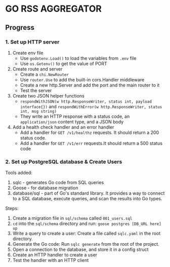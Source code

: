 # GO RSS AGGREGATOR

## Progress

### 1. Set up HTTP server

1. Create env file
   - Use `godotenv.Load()` to load the variables from `.env` file
   - Use `os.Getenv()` to get the value of PORT
2. Create route and server
   - Create a `chi.NewRouter`
   - Use `router.Use` to add the built-in cors.Handler middleware
   - Create a new http.Server and add the port and the main router to it
   - Test the server
3. Create two JSON helper functions
   - `respondWithJSON(w http.ResponseWriter, status int, payload interface{})` and `respondWithError(w http.ResponseWriter, status int, msg string)`
   - They write an HTTP response with a status code, an `application/json` content type, and a JSON body
4. Add a health check handler and an error handler
   - Add a handler for `GET /v1/healthz` requests. It should return a 200 status code.
   - Add a handler for `GET /v1/err` requests.It should return a 500 status code

### 2. Set up PostgreSQL database & Create Users

Tools added:

1. sqlc - generates Go code from SQL queries
2. Goose - for database migration
3. database/sql - part of Go's standard library. It provides a way to connect to a SQL database, execute queries, and scan the results into Go types.

Steps:

1. Create a migration file in `sql/schema` called `001_users.sql`
2. `cd` into the `sql/schema` directory and run: `goose postgres [DB_URL here] up`
3. Write a query to create a user: Create a file called `sqlc.yaml` in the root directory.
4. Generate the Go code: Run `sqlc generate` from the root of the project.
5. Open a connection to the database, and store it in a config struct
6. Create an HTTP handler to create a user
7. Test the handler with an HTTP client
